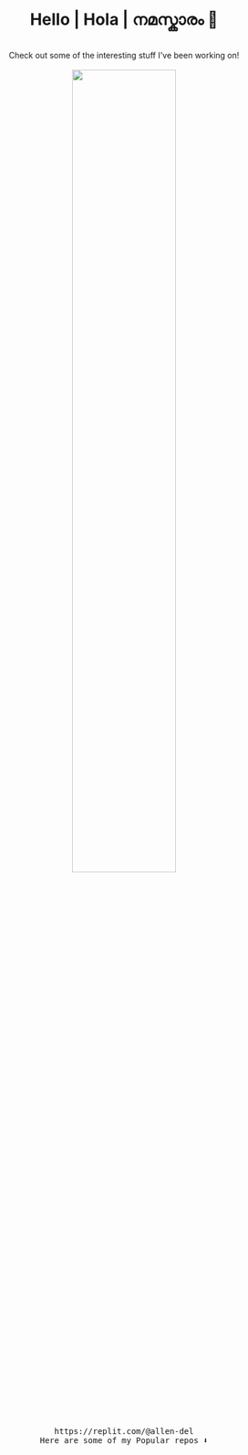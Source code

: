 <h1 align="center">Hello | Hola | നമസ്കാരം 👋</h1>

<p align="center">
 <br/>
 Check out some of the interesting stuff I've been working on!
 <br/><br/>
 <img align="center" width="60%" height="auto"; src="https://i.kym-cdn.com/entries/icons/original/000/028/021/work.jpg" />
 <br/>
 <br/><br/>
 
 <samp>
https://replit.com/@allen-del<br/>
Here are some of my Popular repos ⬇️  
 </samp>
</p>
